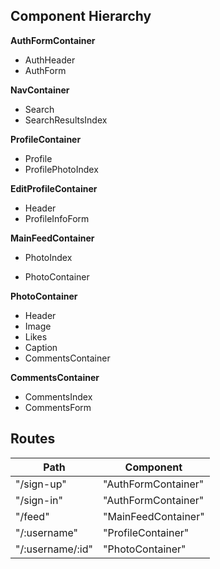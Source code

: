 ## Component Hierarchy

**AuthFormContainer**
 - AuthHeader
 - AuthForm

**NavContainer**
 - Search
  - SearchResultsIndex

**ProfileContainer**
 - Profile
 - ProfilePhotoIndex

**EditProfileContainer**
 - Header
 - ProfileInfoForm

**MainFeedContainer**
 - PhotoIndex
  + PhotoContainer

**PhotoContainer**
 - Header
 - Image
 - Likes
 - Caption
 - CommentsContainer

 **CommentsContainer**
 - CommentsIndex
 - CommentsForm

## Routes

|Path   | Component   |
|-------|-------------|
| "/sign-up" | "AuthFormContainer" |
| "/sign-in" | "AuthFormContainer" |
| "/feed" | "MainFeedContainer" |
| "/:username" | "ProfileContainer" |
| "/:username/:id" | "PhotoContainer" |
